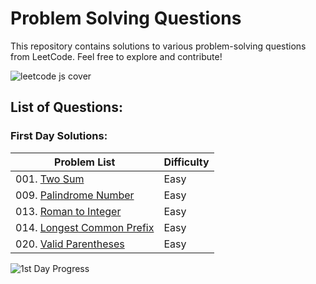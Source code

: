 # Problem Solving Questions

This repository contains solutions to various problem-solving questions from LeetCode. Feel free to explore and contribute!

![leetcode js cover](https://github.com/ZeinabAbdelghaffar/LeetCodeProblemSolving-JS/assets/87963230/7728516a-9015-48a7-ba51-46fac1e2c77f)

## List of Questions:

### First Day Solutions:

| Problem List              | Difficulty |
|---------------------------|------------|
| 001. [Two Sum](https://github.com/ZeinabAbdelghaffar/LeetCodeProblemSolving-JS/blob/main/Easy/001.%20Two%20Sum.js)                | Easy       |
| 009. [Palindrome Number](https://github.com/ZeinabAbdelghaffar/LeetCodeProblemSolving-JS/blob/main/Easy/009.%20Palindrome%20Number.js) | Easy       |
| 013. [Roman to Integer](https://github.com/ZeinabAbdelghaffar/LeetCodeProblemSolving-JS/blob/main/Easy/013.%20Roman%20to%20Integer.js) | Easy       |
| 014. [Longest Common Prefix](https://github.com/ZeinabAbdelghaffar/LeetCodeProblemSolving-JS/blob/main/Easy/014.%20Longest%20Common%20Prefix.js) | Easy       |
| 020. [Valid Parentheses](https://github.com/ZeinabAbdelghaffar/LeetCodeProblemSolving-JS/blob/main/Easy/020.%20Valid%20Parentheses.js) | Easy       |

![1st Day Progress](https://github.com/ZeinabAbdelghaffar/LeetCodeProblemSolving-JS/assets/87963230/9b5809d4-4a78-4610-85e4-3a135e816b26)
